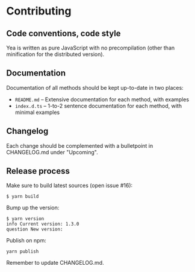 # Contributing

## Code conventions, code style

Yea is written as pure JavaScript with no precompilation (other than minification for the distributed version).

## Documentation

Documentation of all methods should be kept up-to-date in two places:

- `README.md` – Extensive documentation for each method, with examples
- `index.d.ts` – 1-to-2 sentence documentation for each method, with minimal examples

## Changelog

Each change should be complemented with a bulletpoint in CHANGELOG.md under "Upcoming".

## Release process

Make sure to build latest sources (open issue #16):

```shell
$ yarn build
```

Bump up the version:

```shell
$ yarn version
info Current version: 1.3.0
question New version:
```

Publish on npm:

```shell
yarn publish
```

Remember to update CHANGELOG.md.
